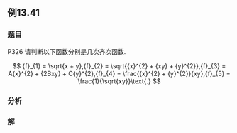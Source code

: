 ## 例13.41
### 题目
P326 请判断以下函数分别是几次齐次函数.

$$
{f}_{1} = \sqrt{x + y},{f}_{2} = \sqrt{{x}^{2} + {xy} + {y}^{2}},{f}_{3} = A{x}^{2} + {2Bxy} + C{y}^{2},{f}_{4} = \frac{{x}^{2} + {y}^{2}}{xy},{f}_{5} = \frac{1}{\sqrt{xy}}\text{.}
$$
### 分析

### 解